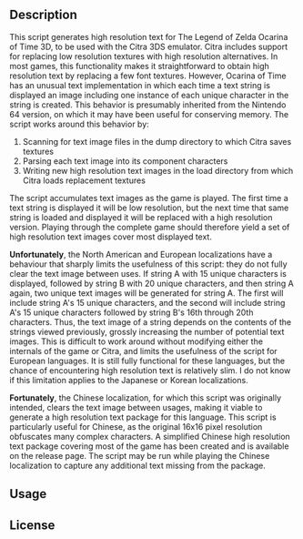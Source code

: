 ## Description
This script generates high resolution text for The Legend of Zelda Ocarina of
Time 3D, to be used with the Citra 3DS emulator. Citra includes support for
replacing low resolution textures with high resolution alternatives. In most
games, this functionality makes it straightforward to obtain high resolution
text by replacing a few font textures. However, Ocarina of Time has an unusual
text implementation in which each time a text string is displayed an image
including one instance of each unique character in the string is created. This
behavior is presumably inherited from the Nintendo 64 version, on which it may
have been useful for conserving memory. The script works around this behavior
by:
1. Scanning for text image files in the dump directory to which Citra saves
   textures
2. Parsing each text image into its component characters
3. Writing new high resolution text images in the load directory from which
   Citra loads replacement textures

The script accumulates text images as the game is played. The first time a text
string is displayed it will be low resolution, but the next time that same
string is loaded and displayed it will be replaced with a high resolution
version. Playing through the complete game should therefore yield a set of
high resolution text images cover most displayed text.

**Unfortunately**, the North American and European localizations have a
behaviour that sharply limits the usefulness of this script: they do not fully
clear the text image between uses. If string A with 15 unique characters is
displayed, followed by string B with 20 unique characters, and then string A
again, two unique text images will be generated for string A. The first will
include string A's 15 unique characters, and the second will include string A's
15 unique characters followed by string B's 16th through 20th characters. Thus,
the text image of a string depends on the contents of the strings viewed
previously, grossly increasing the number of potential text images. This is
difficult to work around without modifying either the internals of the game or
Citra, and limits the usefulness of the script for European languages. It is
still fully functional for these languages, but the chance of encountering high
resolution text is relatively slim. I do not know if this limitation applies to
the Japanese or Korean localizations.

**Fortunately**, the Chinese localization, for which this script was originally
intended, clears the text image between usages, making it viable to generate a
high resolution text package for this language. This script is particularly
useful for Chinese, as the original 16x16 pixel resolution obfuscates many
complex characters. A simplified Chinese high resolution text package covering
most of the game has been created and is available on the release page. The
script may be run while playing the Chinese localization to capture any
additional text missing from the package.

## Usage

## License
